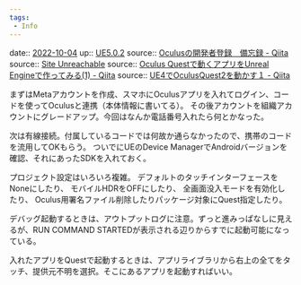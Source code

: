 ```yaml
---
tags:
 - Info
---
```


date:: [2022-10-04](Daily_Note/2022-10-04.md)
up:: [UE5.0.2](../Bar/App/UE5.0.2.md)
source:: [Oculusの開発者登録　備忘録 - Qiita](https://qiita.com/nekoharuyuki/items/79c2c4fa6bf88d11b108)
source:: [Site Unreachable](https://developer.oculus.com/documentation/unreal/unreal-quick-start-guide-quest/)
source:: [Oculus Questで動くアプリをUnreal Engineで作ってみる(1) - Qiita](https://qiita.com/Azarashi-Tech/items/f69af9b496694e01c502#%E5%8F%82%E8%80%83%E3%81%AB%E3%81%97%E3%81%9F%E5%8B%95%E7%94%BB)
source:: [UE4でOculusQuest2を動かす１ - Qiita](https://qiita.com/HnniTns/items/57e1c9ade062d85a8972)

まずはMetaアカウントを作成、スマホにOculusアプリを入れてログイン、コードを使ってOculusと連携（本体情報に書いてる）。
その後アカウントを組織アカウントにグレードアップ。今回はなんか電話番号入れたら何とかなった。

次は有線接続。付属しているコードでは何故か通らなかったので、携帯のコードを流用してOKもらう。
ついでにUEのDevice ManagerでAndroidバージョンを確認、それにあったSDKを入れておく。

プロジェクト設定はいろいろ複雑。
デフォルトのタッチインターフェースをNoneにしたり、
モバイルHDRをOFFにしたり、
全画面没入モードを有効化したり、
Oculus用署名ファイル削除したりパッケージ対象にQuest指定したり。

デバッグ起動するときは、アウトプットログに注意。ずっと進みっぱなしに見えるが、RUN COMMAND STARTEDが表示される辺りからすでに起動可能になっている。

入れたアプリをQuestで起動するときは、アプリライブラリから右上の全てをタッチ、提供元不明を選択。そこにあるアプリを起動すればいい。
